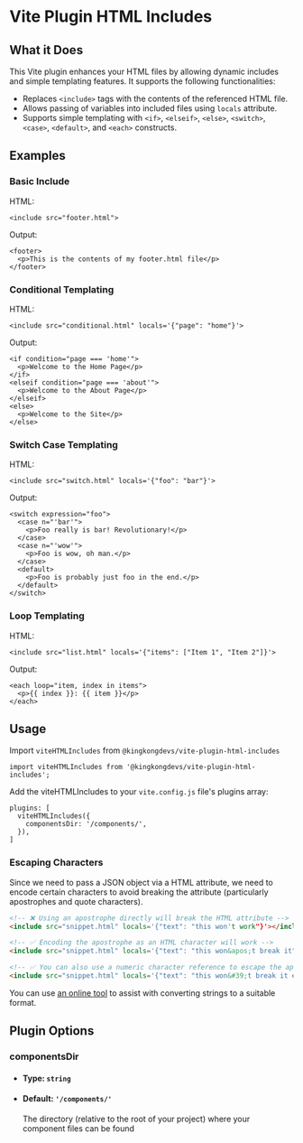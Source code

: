 # Vite Plugin HTML Includes

## What it Does

This Vite plugin enhances your HTML files by allowing dynamic includes and simple templating features. It supports the following functionalities:

- Replaces `<include>` tags with the contents of the referenced HTML file.
- Allows passing of variables into included files using `locals` attribute.
- Supports simple templating with `<if>`, `<elseif>`, `<else>`, `<switch>`, `<case>`, `<default>`, and `<each>` constructs.

## Examples

### Basic Include

HTML:

```
<include src="footer.html">
```

Output:

```
<footer>
  <p>This is the contents of my footer.html file</p>
</footer>
```

### Conditional Templating

HTML:

```
<include src="conditional.html" locals='{"page": "home"}'>
```

Output:

```
<if condition="page === 'home'">
  <p>Welcome to the Home Page</p>
</if>
<elseif condition="page === 'about'">
  <p>Welcome to the About Page</p>
</elseif>
<else>
  <p>Welcome to the Site</p>
</else>
```

### Switch Case Templating

HTML:

```
<include src="switch.html" locals='{"foo": "bar"}'>
```

Output:

```
<switch expression="foo">
  <case n="'bar'">
    <p>Foo really is bar! Revolutionary!</p>
  </case>
  <case n="'wow'">
    <p>Foo is wow, oh man.</p>
  </case>
  <default>
    <p>Foo is probably just foo in the end.</p>
  </default>
</switch>
```

### Loop Templating

HTML:

```
<include src="list.html" locals='{"items": ["Item 1", "Item 2"]}'>
```

Output:

```
<each loop="item, index in items">
  <p>{{ index }}: {{ item }}</p>
</each>
```

## Usage

Import `viteHTMLIncludes` from `@kingkongdevs/vite-plugin-html-includes`

```
import viteHTMLIncludes from '@kingkongdevs/vite-plugin-html-includes';
```

Add the viteHTMLIncludes to your `vite.config.js` file's plugins array:

```
plugins: [
  viteHTMLIncludes({
    componentsDir: '/components/',
  }),
]
```

### Escaping Characters

Since we need to pass a JSON object via a HTML attribute, we need to encode certain characters to avoid breaking the attribute (particularly apostrophes and quote characters).

```html
<!-- ❌ Using an apostrophe directly will break the HTML attribute -->
<include src="snippet.html" locals='{"text": "this won't work"}'></include>

<!-- ✅ Encoding the apostrophe as an HTML character will work -->
<include src="snippet.html" locals='{"text": "this won&apos;t break it"}'></include>

<!-- ✅ You can also use a numeric character reference to escape the apostrophe -->
<include src="snippet.html" locals='{"text": "this won&#39;t break it either"}'></include>
```

You can use [an online tool](https://emn178.github.io/online-tools/html_encode.html) to assist with converting strings to a suitable format.

## Plugin Options

### componentsDir

- #### Type: `string`
- #### Default: `'/components/'`
  The directory (relative to the root of your project) where your component files can be found
